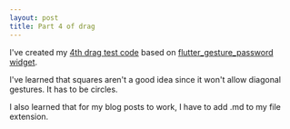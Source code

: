 ```yaml
---
layout: post
title: Part 4 of drag
---
```


I've created my [4th drag test code](https://github.com/dkumamoto/flutter-drag4) based on [flutter_gesture_password widget](https://github.com/yubo725/flutter-gesture-password).

I've learned that squares aren't a good idea since it won't allow diagonal gestures.  It has to be circles.

I also learned that for my blog posts to work, I have to add .md to my file extension.  
